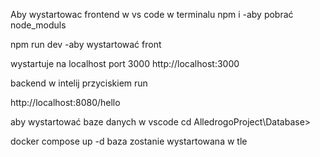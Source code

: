 Aby wystartowac frontend w vs code w terminalu 
  npm i 
-aby pobrać node_moduls

npm run dev
-aby wystartować front

wystartuje na localhost port 3000
http://localhost:3000


backend w intelij przyciskiem run 

http://localhost:8080/hello

aby wystartować baze danych w vscode 
cd 
AlledrogoProject\Database>

docker compose up -d
baza zostanie wystartowana w tle

